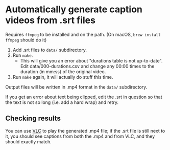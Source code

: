# Automatically generate caption videos from .srt files

Requires `ffmpeg` to be installed and on the path. (On macOS, `brew install ffmpeg` should do it)

1. Add .srt files to `data/` subdirectory.
2. Run `make`.
    * This will give you an error about "durations table is not up-to-date". Edit data/000-durations.csv and change any 00:00 times to the duration (in mm:ss) of the original video.
3. Run `make` again, it will actually do stuff this time.

Output files will be written in .mp4 format in the `data/` subdirectory.

If you get an error about text being clipped, edit the .srt in question so that the text is not so long (i.e. add a hard wrap) and retry.

## Checking results

You can use [VLC](https://www.videolan.org/vlc/index.html) to play the generated .mp4 file; if the .srt file is still next to it, you should see captions from both the .mp4 and from VLC, and they should exactly match.
